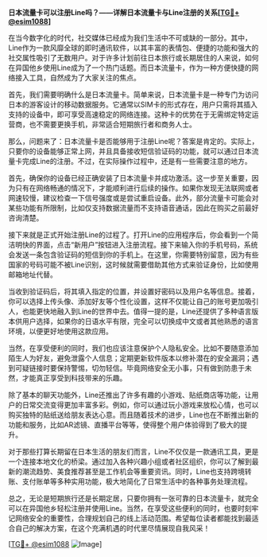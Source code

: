 **日本流量卡可以注册Line吗？——详解日本流量卡与Line注册的关系[[TG💪+ @esim1088](https://t.me/s/esim1088)]**

在当今数字化的时代，社交媒体已经成为我们生活中不可或缺的一部分。其中，Line作为一款风靡全球的即时通讯软件，以其丰富的表情包、便捷的功能和强大的社交属性吸引了无数用户。对于许多计划前往日本旅行或长期居住的人来说，如何在异国他乡使用Line成为了一个热门话题。而日本流量卡，作为一种方便快捷的网络接入工具，自然成为了大家关注的焦点。

首先，我们需要明确什么是日本流量卡。简单来说，日本流量卡是一种专门为访问日本的游客设计的移动数据服务。它通常以SIM卡的形式存在，用户只需将其插入支持的设备中，即可享受高速稳定的网络连接。这种卡的优势在于无需绑定特定运营商，也不需要更换手机，非常适合短期旅行者和商务人士。

那么，问题来了：日本流量卡是否能够用于注册Line呢？答案是肯定的。实际上，只要你的设备能够正常上网，并且具备接收短信验证码的功能，就可以通过日本流量卡完成Line的注册。不过，在实际操作过程中，还是有一些需要注意的地方。

首先，确保你的设备已经正确安装了日本流量卡并成功激活。这一步至关重要，因为只有在网络畅通的情况下，才能顺利进行后续的操作。如果你发现无法联网或者网速较慢，建议检查一下信号强度或是尝试重启设备。此外，部分流量卡可能会对某些功能有所限制，比如仅支持数据流量而不支持语音通话，因此在购买之前最好咨询清楚。

接下来就是正式开始注册Line的过程了。打开Line的应用程序后，你会看到一个简洁明快的界面，点击“新用户”按钮进入注册流程。接下来输入你的手机号码，系统会发送一条包含验证码的短信到你的手机上。在这里，你需要特别留意，因为有些国家的号码可能不被Line识别，这时候就需要借助其他方式来验证身份，比如使用邮箱地址代替。

当收到验证码后，将其填入指定的位置，并设置好密码以及用户名等信息。接着，你可以选择上传头像、添加好友等个性化设置，这样不仅能让自己的账号更加吸引人，也能更快地融入到Line的世界中去。值得一提的是，Line还提供了多种语言版本供用户选择，如果你的日语水平有限，完全可以切换成中文或者其他熟悉的语言环境，以便更好地使用这款应用。

当然，在享受便利的同时，我们也应该注意保护个人隐私安全。比如不要随意添加陌生人为好友，避免泄露个人信息；定期更新软件版本以修补潜在的安全漏洞；遇到可疑链接时要保持警惕，切勿轻信。毕竟网络安全无小事，只有做到防患于未然，才能真正享受到科技带来的乐趣。

除了基本的聊天功能外，Line还推出了许多有趣的小游戏、贴纸商店等功能，让用户的日常交流变得更加丰富多彩。例如，你可以通过玩小游戏来放松心情，也可以购买独特的贴纸送给朋友表达心意。而且随着技术的进步，Line也在不断推出新的功能和服务，比如AR滤镜、直播平台等等，使得整个用户体验得到了极大的提升。

对于那些打算长期留在日本生活的朋友们而言，Line不仅仅是一款通讯工具，更是一个连接本地文化的桥梁。通过加入各种兴趣小组或者社区组织，你可以了解到最新的潮流趋势、美食推荐甚至是工作机会等重要资讯。同时，Line也支持跨境转账、支付账单等多种实用功能，极大地简化了日常生活中的各种事务处理流程。

总之，无论是短期旅行还是长期定居，只要你拥有一张可靠的日本流量卡，就完全可以在异国他乡轻松注册并使用Line。当然，在享受这些便利的同时，也要时刻牢记网络安全的重要性，合理规划自己的线上活动范围。希望每位读者都能找到最适合自己的解决方案，在这个充满机遇的时代里尽情展现自我风采！

[[TG💪+ @esim1088](https://t.me/s/esim1088) ![Image](https://i.postimg.cc/4NQfJmqS/Snipaste-2025-05-13-00-14-12.png)]
